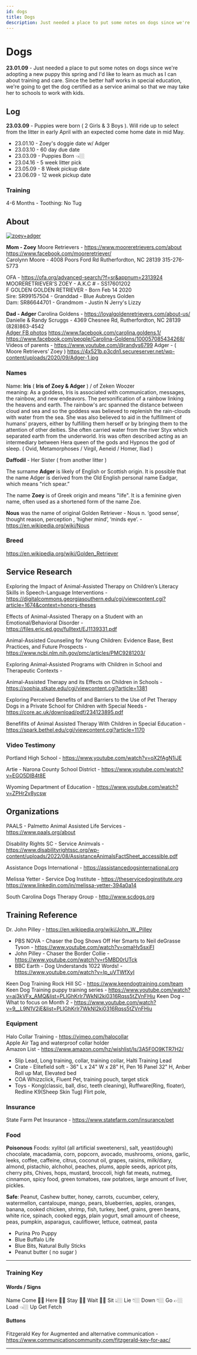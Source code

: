 ```yaml
---
id: dogs
title: Dogs
description: Just needed a place to put some notes on dogs since we're adopting a new puppy this spring and I'd like to learn as much as I can about training and care.
---
```


<head>
  <meta property="og:image" content="https://davidawindham.com/til/assets/files/zoey+adger-a352750ec382f065ac89d02f0427b214.jpg" />
  <meta name="twitter:image" content="https://davidawindham.com/til/assets/files/zoey+adger-a352750ec382f065ac89d02f0427b214.jpg" />
</head>

# Dogs

**23.01.09** - Just needed a place to put some notes on dogs since we're adopting a new puppy this spring and I'd like to learn as much as I can about training and care. Since the better half works in special education, we're going to get the dog certified as a service animal so that we may take her to schools to work with kids.  

## Log

**23.03.09** - Puppies were born ( 2 Girls & 3 Boys ). Will ride up to select from the litter in early April with an expected come home date in mid May.

- 23.01.10 - Zoey's doggie date w/ Adger
- 23.03.10 - 60 day due date
- 23.03.09 - Puppies Born 👈🏼
- 23.04.16 - 5 week litter pick  
- 23.05.09 - 8 Week pickup date  
- 23.06.09 - 12 week pickup date  

### Training

4-6 Months -  Toothing: No Tug

## About

[![zoey+adger](/img/zoey+adger.jpg)](/img/zoey+adger.jpg)  

**Mom - Zoey**
Moore Retrievers - https://www.mooreretrievers.com/about
https://www.facebook.com/mooreretriever/  
Carolynn Moore -
4008 Poors Ford Rd Rutherfordton, NC 28139
315-276-5773  

OFA - https://ofa.org/advanced-search/?f=sr&appnum=2313924  
MOORERETRIEVER'S ZOEY -
A.K.C # - SS17601202  
F GOLDEN GOLDEN RETRIEVER - Born Feb 14 2020  
Sire: SR99157504 - Granddad - Blue Aubreys Golden  
Dam: SR86644701 - Grandmom - Justin N Jerry's Lizzy

**Dad - Adger**
Carolina Goldens - https://loyalgoldenretrievers.com/about-us/  
Danielle & Randy Scruggs -
4369 Chesnee Rd, Rutherfordton, NC 28139
(828)863-4542  
[Adger FB photos](https://www.facebook.com/permalink.php?story_fbid=pfbid0iyVemBhVxjkJTABe7vF4vZ5Sn8fBocRY1GGo88Zi4KNoQCKqSUe4G4GNJrK3f5aCl&id=100057085434268&__cft__[0]=AZXTmF9OVu2FI6SmtwryKOOM8qcdeo2AOsoYdH-rt-2yGBtVjo2Vji8CNzJzaXYMj_gUFhFHsF8QrUzq46ImT31HlrNB7sL7v-j9HBghHZHEi1LMKABW5XgcRVwzH8CHXL4jSPN1UgvtKdHJsbzPzadYtnHnD7USAuV0-z95DckS_nw_OeSR-8jdAJ8vjPvpAofzMoDc1xxi8ySVGwAHBuGf&__tn__=%2CO%2CP-R)
https://www.facebook.com/carolina.goldens.1/  
https://www.facebook.com/people/Carolina-Goldens/100057085434268/  
Videos of parents - https://www.youtube.com/@randys6799
Adger - ( Moore Retrievers’ Zoey ) https://4x521b.p3cdn1.secureserver.net/wp-content/uploads/2020/09/Adger-1.jpg

### Names

Name: **Iris** ( **Iris of Zoey & Adger** ) / of Zeken Woozer  
meaning: As a goddess, Iris is associated with communication, messages, the rainbow, and new endeavors. The personification of a rainbow linking the heavens and earth. The rainbow's arc spanned the distance between cloud and sea and so the goddess was believed to replenish the rain-clouds with water from the sea. She was also believed to aid in the fulfillment of humans' prayers, either by fulfilling them herself or by bringing them to the attention of other deities. She often carried water from the river Styx which separated earth from the underworld. Iris was often described acting as an intermediary between Hera queen of the gods and Hypnos the god of sleep.
( Ovid, Metamorphoses / Virgil, Aeneid / Homer, Iliad ) 

**Daffodil** - Her Sister ( from another litter )

The surname **Adger** is likely of English or Scottish origin. It is possible that the name Adger is derived from the Old English personal name Eadgar, which means "rich spear.”

The name **Zoey** is of Greek origin and means "life". It is a feminine given name, often used as a shortened form of the name Zoe.

**Nous** was the name of original Golden Retriever - Nous n. ‘good sense’, thought reason, perception , ‘higher mind’, ‘minds eye’. - https://en.wikipedia.org/wiki/Nous  

### Breed

https://en.wikipedia.org/wiki/Golden_Retriever  

## Service Research

Exploring the Impact of Animal-Assisted Therapy on Children’s Literacy Skills in Speech-Language Interventions - https://digitalcommons.georgiasouthern.edu/cgi/viewcontent.cgi?article=1674&context=honors-theses

Effects of Animal-Assisted Therapy on a Student with an Emotional/Behavioral Disorder - https://files.eric.ed.gov/fulltext/EJ1139331.pdf

Animal-Assisted Counseling for Young Children: Evidence Base, Best Practices, and Future Prospects - https://www.ncbi.nlm.nih.gov/pmc/articles/PMC9281203/

Exploring Animal-Assisted Programs with Children in School and Therapeutic Contexts -

Animal-Assisted Therapy and its Effects on Children in Schools - https://sophia.stkate.edu/cgi/viewcontent.cgi?article=1381


Exploring Perceived Benefits of and Barriers to the Use of Pet Therapy Dogs in a Private School for Children with Special Needs - https://core.ac.uk/download/pdf/234123895.pdf 

Benefifits of Animal Assisted Therapy With Children in Special Education - https://spark.bethel.edu/cgi/viewcontent.cgi?article=1170


### Video Testimony

Portland High School - https://www.youtube.com/watch?v=oX2fAgN1iJE

Artie - Narona County School District - https://www.youtube.com/watch?v=EGO5DIB4t8E

Wyoming Department of Education - https://www.youtube.com/watch?v=ZPHr2v8ycsw

## Organizations

PAALS - Palmetto Animal Assisted Life Services - https://www.paals.org/about  

Disability Rights SC - Service Animvals - https://www.disabilityrightssc.org/wp-content/uploads/2022/08/AssistanceAnimalsFactSheet_accessible.pdf  

Assistance Dogs International - https://assistancedogsinternational.org  

Melissa Yetter - Service Dog Institute - https://theservicedoginstitute.org  
https://www.linkedin.com/in/melissa-yetter-394a0a14  

South Carolina Dogs Therapy Group - http://www.scdogs.org





## Training Reference

Dr. John Pilley - https://en.wikipedia.org/wiki/John_W._Pilley 
 - PBS NOVA - Chaser the Dog Shows Off Her Smarts to Neil deGrasse Tyson - https://www.youtube.com/watch?v=omaHv5sxiFI
 - John Pilley - Chaser the Border Collie - https://www.youtube.com/watch?v=r5MBD0rUTck
 - BBC Earth - Dog Understands 1022 Words! - https://www.youtube.com/watch?v=Ip_uVTWfXyI


Keen Dog Training Rock Hill SC - https://www.keendogtraining.com/team  
Keen Dog Training puppy training series - https://www.youtube.com/watch?v=aj3kVFx_AMQ&list=PLIGhKrIr7WkNI2ki0316Rqss5tZVnFHiu
Keen Dog - What to focus on Month 2 - https://www.youtube.com/watch?v=9__L9N1V2jE&list=PLIGhKrIr7WkNI2ki0316Rqss5tZVnFHiu  


### Equipment

Halo Collar Training - https://vimeo.com/halocollar  
Apple Air Tag and waterproof collar holder  
Amazon List - https://www.amazon.com/hz/wishlist/ls/3A5F0O9KTR7H2/  

- Slip Lead, Long training, collar, training collar, Halti Training Lead
- Crate - Elitefield soft - 36" L x 24" W x 28" H, Pen 16 Panel 32" H, Anber Roll up Mat, Elevated bed
- COA Whizzclick, Fluent Pet, training pouch, target stick
- Toys - Kong(classic, ball, disc, teeth cleaning), Ruffware(Ring, floater), Redline K9(Sheep Skin Tug) Flirt pole,

### Insurance 
State Farm Pet Insurance - https://www.statefarm.com/insurance/pet  


### Food

**Poisonous** Foods: xylitol (all artificial sweeteners), salt, yeast(dough) chocolate, macadamia, corn, popcorn, avocado, mushrooms, onions, garlic, leeks, coffee, caffeine, citrus, coconut oil, grapes, raisins, milk/diary, almond, pistachio, alchohol, peaches, plums, apple seeds, apricot pits, cherry pits, Chives, hops, mustard, broccoli, high fat meats, nutmeg, cinnamon, spicy food, green tomatoes, raw potatoes, large amount of liver, pickles. 

**Safe**: Peanut, Cashew butter, honey, carrots, cucumber, celery, watermellon, cantaloupe, mango, pears, blueberries, apples, oranges, banana, cooked chicken, shrimp, fish, turkey, beef, grains, green beans, white rice, spinach, cooked eggs, plain yogurt, small amount of cheese, peas, pumpkin, asparagus, cauliflower, lettuce, oatmeal, pasta

- Purina Pro Puppy 
- Blue Buffalo Life
- Blue Bits, Natural Bully Sticks
- Peanut butter ( no sugar )

---

### Training Key

#### Words / Signs

Name
Come 🫴🏼
Here 🫴🏼
Stay 🤚🏼
Wait 🤚🏼
Sit 👆🏼
Lie 👇🏼
Down 👇🏼
Go 👉🏼
Load 👈🏼
Up 
Get 
Fetch

#### Buttons

Fitzgerald Key for Augmented and alternative communication - https://www.communicationcommunity.com/fitzgerald-key-for-aac/  

---  

